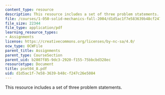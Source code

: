 ```yaml
---
content_type: resource
description: This resource includes a set of three problem statements.
file: /courses/1-050-solid-mechanics-fall-2004/d1d5ac1f7e583639b48cf247c26e5084_pset04_8.pdf
file_size: 22344
file_type: application/pdf
learning_resource_types:
- Assignments
license: https://creativecommons.org/licenses/by-nc-sa/4.0/
ocw_type: OCWFile
parent_title: Assignments
parent_type: CourseSection
parent_uid: b2807f85-9dc3-2920-f155-75bbcbd328ec
resourcetype: Document
title: pset04_8.pdf
uid: d1d5ac1f-7e58-3639-b48c-f247c26e5084
---
```

This resource includes a set of three problem statements.